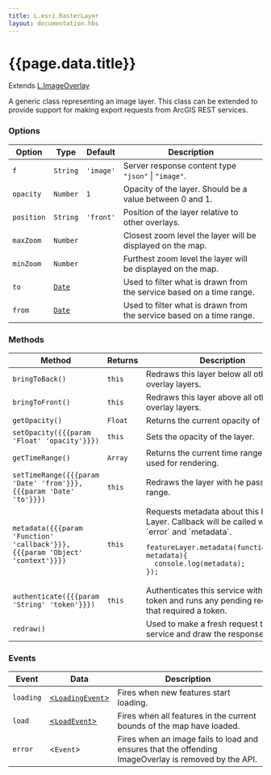 ```yaml
---
title: L.esri.RasterLayer
layout: documentation.hbs
---
```


# {{page.data.title}}

Extends [L.ImageOverlay](http://leafletjs.com/reference-{{siteData.latest_leaflet}}/.html#imageoverlay)

A generic class representing an image layer. This class can be extended to provide support for making export requests from ArcGIS REST services.

### Options

Option | Type | Default | Description
--- | --- | --- | ---
`f` | `String` | `'image'` |  Server response content type `"json"` &#124; `"image"`.
`opacity` | `Number` | `1` | Opacity of the layer. Should be a value between 0 and 1.
`position` | `String` | `'front'` | Position of the layer relative to other overlays.
`maxZoom` | `Number` | | Closest zoom level the layer will be displayed on the map.
`minZoom` | `Number` | | Furthest zoom level the layer will be displayed on the map.
`to` | [`Date`](https://developer.mozilla.org/en-US/docs/Web/JavaScript/Reference/Global_Objects/Date) |  | Used to filter what is drawn from the service based on a time range.
`from` | [`Date`](https://developer.mozilla.org/en-US/docs/Web/JavaScript/Reference/Global_Objects/Date) |  | Used to filter what is drawn from the service based on a time range.

### Methods

<table>
    <thead>
        <tr>
            <th>Method</th>
            <th>Returns</th>
            <th>Description</th>
        </tr>
    </thead>
    <tbody>
        <tr>
            <td><code>bringToBack()</code></td>
            <td><code>this</code></td>
            <td>Redraws this layer below all other overlay layers.</td>
        </tr>
        <tr>
            <td><code>bringToFront()</code></td>
            <td><code>this</code></td>
            <td>Redraws this layer above all other overlay layers.</td>
        </tr>
        <tr>
            <td><code>getOpacity()</code></td>
            <td><code>Float</code></td>
            <td>Returns the current opacity of the layer.</td>
        </tr>
        <tr>
            <td><code>setOpacity({{{param 'Float' 'opacity'}}})</code></td>
            <td><code>this</code></td>
            <td>Sets the opacity of the layer.</td>
        </tr>
        <tr>
            <td><code>getTimeRange()</code></td>
            <td><code>Array</code></td>
            <td>Returns the current time range being used for rendering.</td>
        </tr>
        <tr>
            <td><code>setTimeRange({{{param 'Date' 'from'}}}, {{{param 'Date' 'to'}}})</code></td>
            <td><code>this</code></td>
            <td>Redraws the layer with he passed time range.</td>
        </tr>
        <tr>
            <td><code>metadata({{{param 'Function' 'callback'}}}, {{{param 'Object' 'context'}}})</code></td>
            <td><code>this</code></td>
            <td>
                Requests metadata about this Feature Layer. Callback will be called with `error` and `metadata`.
<pre class="js"><code>featureLayer.metadata(function(error, metadata){
  console.log(metadata);
});</code></pre>
            </td>
        </tr>
        <tr>
            <td><code>authenticate({{{param 'String' 'token'}}})</code></td>
            <td><code>this</code></td>
            <td>Authenticates this service with a new token and runs any pending requests that required a token.</td>
        </tr>
        <tr>
            <td><code>redraw()</code></td>
            <td></td>
            <td>Used to make a fresh request to the service and draw the response.</td>
        </tr>
    </tbody>
</table>

### Events

| Event | Data | Description |
| --- | --- | --- |
| `loading` | [<`LoadingEvent`>]({{assets}}api-reference/events.html#loading-event) | Fires when new features start loading. |
| `load` | [<`LoadEvent`>]({{assets}}api-reference/events.html#load-event) | Fires when all features in the current bounds of the map have loaded. |
| `error` | <`Event`> | Fires when an image fails to load and ensures that the offending ImageOverlay is removed by the API. |